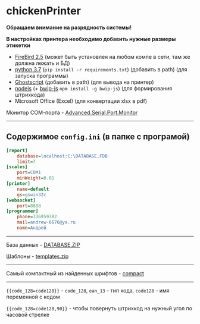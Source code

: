 # chickenPrinter
**Обращаем внимание на разрядность системы!**

**В настройках принтера необходимо добавить нужные размеры этикетки**

- [FireBird 2.5](https://firebirdsql.org/en/firebird-2-5/) (может быть установлен на любом компе в сети, там же должна лежать и БД)
- [python 3.7](https://www.python.org/downloads/release/python-380/) (`pip install -r requirements.txt`) (добавить в path) (для запуска программы)
- [Ghostscript](https://www.ghostscript.com/download/gsdnld.html) (добавить в path) (для вывода на принтер)
- [nodejs](https://nodejs.org/en/download/) (+ [bwip-js](https://www.npmjs.com/package/bwip-js/v/1.7.3) `npm install -g bwip-js`) (для формирования штрихкода)
- Microsoft Office (Excel) (для конвертации xlsx в pdf)

Монитор COM-порта - [Advanced.Serial.Port.Monitor](https://github.com/Andrew-6676/chickenPrinter/files/3938108/Advanced.Serial.Port.Monitor.3.5.41.Withkey.zip)

-------
##  Содержимое `config.ini` (в папке с програмой)
```ini
[report]
	database=localhost:C:\DATABASE.FDB
	limit=7
[scales]
	port=COM1
	minWeight=0.01
[printer]
	name=default
	gs=gswin32c
[websocket]
	port=8888
[programmer]
	phone=336959382
	mail=andrew-6676@ya.ru
	name=Андрей
```
-------
База данных - [DATABASE.ZIP](https://github.com/Andrew-6676/chickenPrinter/files/3938129/DATABASE.ZIP)

Шаблоны - [templates.zip](https://github.com/Andrew-6676/chickenPrinter/files/3938130/templates.zip)

-------

Самый компактный из найденных шрифтов - [compact](http://allfont.ru/download/compact/)

------
`{{code_128=code128}}` - `code_128`, `ean_13` - тип кода, `code128` - имя переменной с кодом

`{{code_128=code128,90}}` - чтобы повернуть штрихкод на нужный угол по часовой стрелке
